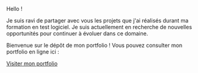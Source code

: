 Hello !

Je suis ravi de partager avec vous les projets que j'ai réalisés durant ma formation en test logiciel. Je suis actuellement en recherche de nouvelles opportunités pour continuer à évoluer dans ce domaine.


Bienvenue sur le dépôt de mon portfolio ! Vous pouvez consulter mon portfolio en ligne ici : 

[Visiter mon portfolio]( https://esmailhaidari24.github.io/portfolio/)


